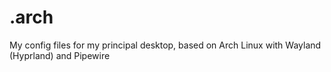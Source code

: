 # .arch
My config files for my principal desktop, based on Arch Linux with Wayland (Hyprland) and Pipewire
